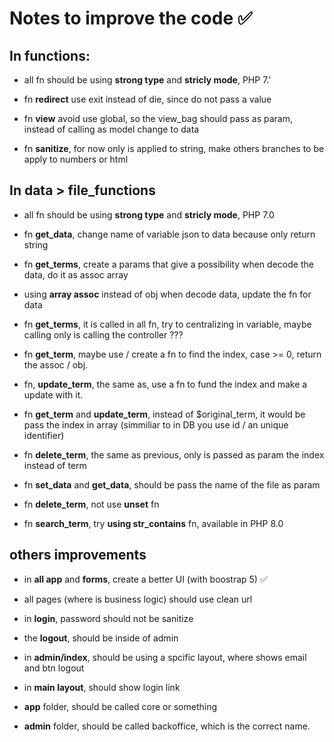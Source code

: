 # Notes to improve the code  &#9989;

## In functions:
- all fn should be using **strong type** and **stricly mode**, PHP 7.' 

-  fn **redirect** use exit instead of die, since do not pass a value

- fn **view** avoid use global, so the view_bag should pass as param, instead of calling as model change to data

- fn **sanitize**, for now only is applied to string, make others branches to be apply to numbers or html 

## In data > file_functions 

- all fn should be using **strong type** and **stricly mode**, PHP 7.0

- fn **get_data**, change name of variable json to data because only return string

- fn **get_terms**, create a params that give a possibility when decode the data, do it as assoc array

- using **array assoc** instead of obj when decode data, update the fn for data

- fn **get_terms**, it is called in all fn, try to centralizing in variable, maybe calling only is calling the controller ???

- fn **get_term**, maybe use / create a fn to find the index, case >= 0, return the assoc / obj.

- fn, **update_term**, the same as, use a fn to fund the index and make a update with it.

- fn **get_term** and  **update_term**, instead of $original_term, it would be pass the index in array (simmiliar to in DB you use id / an unique identifier)

- fn **delete_term**, the same as previous, only is passed as param the index instead of term

- fn **set_data** and  **get_data**, should be pass the name of the file as param 

- fn **delete_term**, not use **unset** fn

- fn **search_term**, try **using str_contains** fn, available in PHP 8.0


## others improvements

- in **all app** and **forms**, create a better UI (with boostrap 5) &#9989;

- all pages (where is business logic) should use clean url
 
- in **login**, password should not be sanitize

- the **logout**, should be inside of admin

- in **admin/index**, should be using a spcific layout, where shows email and btn logout

- in **main layout**, should show login link

- **app** folder, should be called core or something

- **admin** folder, should be called backoffice, which is the correct name.